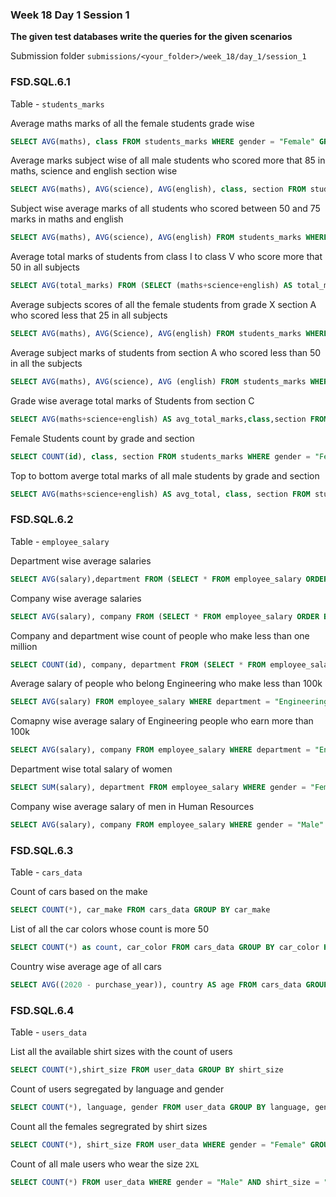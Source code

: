 ### Week 18 Day 1 Session 1

**The given test databases write the queries for the given scenarios**

Submission folder `submissions/<your_folder>/week_18/day_1/session_1`

### FSD.SQL.6.1

Table - `students_marks`

Average maths marks of all the female students grade wise

```sql
SELECT AVG(maths), class FROM students_marks WHERE gender = "Female" GROUP BY class
```

Average marks subject wise of all male students who scored more that 85 in maths, science and english section wise

```sql
SELECT AVG(maths), AVG(science), AVG(english), class, section FROM students_marks WHERE gender = "Male" AND maths > 85 AND science > 85 AND english > 85 GROUP BY class, section
```

Subject wise average marks of all students who scored between 50 and 75 marks in maths and english

```sql
SELECT AVG(maths), AVG(science), AVG(english) FROM students_marks WHERE (maths BETWEEN 50 AND 75) AND (english BETWEEN 50 AND 75)
```

Average total marks of students from class I to class V who score more that 50 in all subjects

```sql
SELECT AVG(total_marks) FROM (SELECT (maths+science+english) AS total_marks, class , section FROM students_marks WHERE class IN ("I","II","III","IV","V") AND maths > 50 AND science > 50 AND english > 50) AS new_table
```

Average subjects scores of all the female students from grade X section A who scored less that 25 in all subjects

```sql
SELECT AVG(maths), AVG(Science), AVG(english) FROM students_marks WHERE gender = "Female" AND class = "X" AND section = "A" AND maths < 25 AND science < 25 AND english < 25
```

Average subject marks of students from section A who scored less than 50 in all the subjects

```sql
SELECT AVG(maths), AVG(science), AVG (english) FROM students_marks WHERE section = "A" AND maths < 50 AND science < 50 AND english < 50
```

Grade wise average total marks of Students from section C

```sql
SELECT AVG(maths+science+english) AS avg_total_marks,class,section FROM students_marks WHERE section = "C" GROUP BY class,section
```

Female Students count by grade and section

```sql
SELECT COUNT(id), class, section FROM students_marks WHERE gender = "Female" GROUP BY class, section
```

Top to bottom averge total marks of all male students by grade and section

```sql
SELECT AVG(maths+science+english) AS avg_total, class, section FROM students_marks WHERE gender = "Male" GROUP BY class, section ORDER BY avg_total DESC
```

### FSD.SQL.6.2

Table - `employee_salary`

Department wise average salaries

```sql
SELECT AVG(salary),department FROM (SELECT * FROM employee_salary ORDER BY department) AS new_table GROUP BY department
```

Company wise average salaries

```sql
SELECT AVG(salary), company FROM (SELECT * FROM employee_salary ORDER BY company) as new_table GROUP BY company
```

Company and department wise count of people who make less than one million

```sql
SELECT COUNT(id), company, department FROM (SELECT * FROM employee_salary WHERE salary < 1000000 ORDER BY company,department) AS new_table GROUP BY company, department
```

Average salary of people who belong Engineering who make less than 100k

```sql
SELECT AVG(salary) FROM employee_salary WHERE department = "Engineering" AND salary < 100000
```

Comapny wise average salary of Engineering people who earn more than 100k

```sql
SELECT AVG(salary), company FROM employee_salary WHERE department = "Engineering" AND salary > 100000 GROUP BY company
```

Department wise total salary of women

```sql
SELECT SUM(salary), department FROM employee_salary WHERE gender = "Female" GROUP BY department
```

Company wise average salary of men in Human Resources

```sql
SELECT AVG(salary), company FROM employee_salary WHERE gender = "Male" AND department = "Human Resources" GROUP BY company
```

### FSD.SQL.6.3

Table - `cars_data`

Count of cars based on the make

```sql
SELECT COUNT(*), car_make FROM cars_data GROUP BY car_make
```

List of all the car colors whose count is more 50

```sql
SELECT COUNT(*) as count, car_color FROM cars_data GROUP BY car_color HAVING count > 50
```

Country wise average age of all cars

```sql
SELECT AVG((2020 - purchase_year)), country AS age FROM cars_data GROUP BY country
```

### FSD.SQL.6.4

Table - `users_data`

List all the available shirt sizes with the count of users

```sql
SELECT COUNT(*),shirt_size FROM user_data GROUP BY shirt_size
```

Count of users segregated by language and gender

```sql
SELECT COUNT(*), language, gender FROM user_data GROUP BY language, gender
```

Count all the females segregrated by shirt sizes

```sql
SELECT COUNT(*), shirt_size FROM user_data WHERE gender = "Female" GROUP BY shirt_size
```

Count of all male users who wear the size `2XL`

```sql
SELECT COUNT(*) FROM user_data WHERE gender = "Male" AND shirt_size = "2XL"
```

